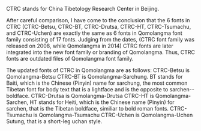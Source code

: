 CTRC stands for China Tibetology Research Center in Beijing. 

After careful comparison, I have come to the conclusion that the 6 fonts in CTRC (CTRC-Betsu, CTRC-BT, CTRC-Drutsa, CTRC-HT, CTRC-Tsumachu, and CTRC-Uchen) are exactly the same as 6 fonts in Qomolangma font family consisting of 17 fonts. Judging from the dates, (CTRC font family was released on 2008, while Qomolangma in 2014) CTRC fonts are later integrated into the new font family or branding of Qomolangma. Thus, CTRC fonts are outdated files of Qomolangma font family. 

The updated fonts of CTRC in Qomolangma are as follows: 
CTRC-Betsu is Qomolangma-Betsu
CTRC-BT is Qomolangma-Sarchung. BT stands for Baiti, which is the Chinese  (Pinyin) name for sarchung, the most common Tibetan font for body text that is a lightface and is the opposite to sarchen--boldface. 
CTRC-Drutsa is Qomolangma-Drutsa
CTRC-HT is Qomolangma-Sarchen, HT stands for Heiti, which is the Chinese name (Pinyin) for sarchen, that is the Tibetan boldface, similiar to bold roman fonts. 
CTRC-Tsumachu is Qomolangma-Tsumachu
CTRC-Uchen is Qomolangma-Uchen Sutung, that is a short-leg uchan style. 
